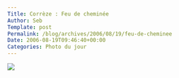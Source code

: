 ```yaml
--- 
Title: Corrèze : Feu de cheminée
Author: Seb
Template: post
Permalink: /blog/archives/2006/08/19/feu-de-cheminee
Date: 2006-08-19T09:46:40+00:00
Categories: Photo du jour
--- 
```


<p><a title="Feu de cheminée" href="http://flickr.com/photos/11523765@N00/209388835" ><img src="http://static.flickr.com/98/209388835_58b7104112_d.jpg" /></a></p>
